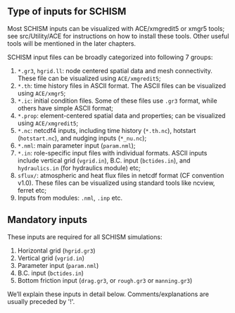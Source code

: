 ## Type of inputs for SCHISM
Most SCHISM inputs can be visualized with ACE/xmgredit5 or xmgr5 tools; see src/Utility/ACE for instructions on how to install these tools. Other useful tools will be mentioned in the later chapters.

SCHISM input files can be broadly categorized into following 7 groups:

1. `*.gr3`, `hgrid.ll`: node centered spatial data and mesh connectivity. These file can be visualized using `ACE/xmgredit5`;
2. `*.th`: time history files in ASCII format. The ASCII files can be visualized using `ACE/xmgr5`;
3. `*.ic`: initial condition files. Some of these files use `.gr3` format, while others have simple ASCII format;
4. `*.prop`: element-centered spatial data and properties; can be visualized using `ACE/xmgredit5`;
5. `*.nc`: netcdf4 inputs, including time history (`*.th.nc`), hotstart (`hotstart.nc`), and nudging inputs (`*_nu.nc`);
6. `*.nml`: main parameter input (`param.nml`);
7. `*.in`: role-specific input files with individual formats. ASCII inputs include vertical grid (`vgrid.in`), B.C. input (`bctides.in`), and `hydraulics.in` (for hydraulics module) etc;
8. `sflux/`: atmospheric and heat flux files in netcdf format (CF convention v1.0). These files can be visualized using standard tools like ncview, ferret etc;
9. Inputs from modules: `.nml`, `.inp` etc.

## Mandatory inputs
These inputs are required for all SCHISM simulations:

1. Horizontal grid (`hgrid.gr3`)
2. Vertical grid (`vgrid.in`)
3. Parameter input (`param.nml`)
4. B.C. input (`bctides.in`)
5. Bottom friction input (`drag.gr3`, or `rough.gr3` or `manning.gr3`)

We’ll explain these inputs in detail below. Comments/explanations are usually preceded by '!'.
